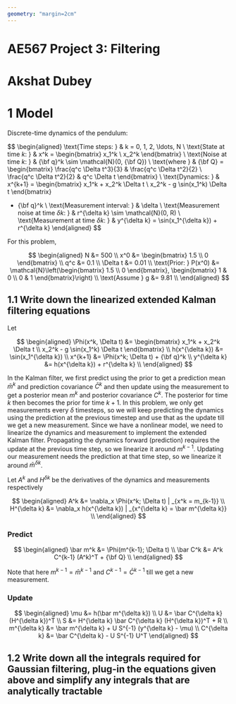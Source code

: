 ```yaml
---
geometry: "margin=2cm"
---
```


# AE567 Project 3: Filtering

# Akshat Dubey

# 1 Model

Discrete-time dynamics of the pendulum:

$$
\begin{aligned}
\text{Time steps: } & k = 0, 1, 2, \ldots, N \\
\text{State at time $k$: } & x^k = \begin{bmatrix} x_1^k \\ x_2^k \end{bmatrix} \\
\text{Noise at time $k$: } & {\bf q}^k \sim \mathcal{N}(0, {\bf Q}) \\
\text{where } & {\bf Q} = \begin{bmatrix}
\frac{q^c \Delta t^3}{3} & \frac{q^c \Delta t^2}{2} \\
\frac{q^c \Delta t^2}{2} & q^c \Delta t
\end{bmatrix} \\
\text{Dynamics: } & x^{k+1} =
\begin{bmatrix}
x_1^k + x_2^k \Delta t \\
x_2^k - g \sin(x_1^k) \Delta t
\end{bmatrix}
+ {\bf q}^k \\
\text{Measurement interval: } & \delta \\
\text{Measurement noise at time $\delta k$: } & r^{\delta k} \sim \mathcal{N}(0, R) \\
\text{Measurement at time $\delta k$: } & y^{\delta k} = \sin(x_1^{\delta k}) + r^{\delta k}
\end{aligned}
$$

For this problem,

$$
\begin{aligned}
N &= 500 \\
x^0 &= \begin{bmatrix} 1.5 \\ 0 \end{bmatrix} \\
q^c &= 0.1 \\
\Delta t &= 0.01 \\
\text{Prior: } P(x^0) &= \mathcal{N}\left(\begin{bmatrix} 1.5 \\ 0 \end{bmatrix}, \begin{bmatrix} 1 & 0 \\ 0 & 1 \end{bmatrix}\right) \\
\text{Assume } g &= 9.81 \\
\end{aligned}
$$

## 1.1 Write down the linearized extended Kalman filtering equations

Let

$$
\begin{aligned}
\Phi(x^k, \Delta t) &= \begin{bmatrix}
x_1^k + x_2^k \Delta t \\
x_2^k - g \sin(x_1^k) \Delta t
\end{bmatrix} \\
h(x^{\delta k}) &= \sin(x_1^{\delta k}) \\
x^{k+1} &= \Phi(x^k; \Delta t) + {\bf q}^k \\
y^{\delta k} &= h(x^{\delta k}) + r^{\delta k} \\
\end{aligned}
$$

In the Kalman filter, we first predict using the prior to get a prediction mean $\bar m^k$ and prediction covariance $\bar C^k$ and then update using the measurement to get a posterior mean $m^k$ and posterior covariance $C^k$. The posterior for time $k$ then becomes the prior for time $k+1$. In this problem, we only get measurements every $\delta$ timesteps, so we will keep predicting the dynamics using the prediction at the previous timestep and use that as the update till we get a new measurement. Since we have a nonlinear model, we need to linearize the dynamics and measurement to implement the extended Kalman filter. Propagating the dynamics forward (prediction) requires the update at the previous time step, so we linearize it around $m^{k-1}$. Updating our measurement needs the prediction at that time step, so we linearize it around $\bar m^{\delta k}$.

Let $A^k$ and $H^{\delta k}$ be the derivatives of the dynamics and measurements respectively

$$
\begin{aligned}
A^k &= \nabla_x \Phi(x^k; \Delta t) | _{x^k = m_{k-1}} \\
H^{\delta k} &= \nabla_x h(x^{\delta k}) | _{x^{\delta k} = \bar m^{\delta k}} \\
\end{aligned}
$$

### Predict

$$
\begin{aligned}
\bar m^k &= \Phi(m^{k-1}; \Delta t) \\
\bar C^k &= A^k C^{k-1} (A^k)^T + {\bf Q} \\
\end{aligned}
$$

Note that here $m^{k-1} = \bar m^{k-1}$ and $C^{k-1} = \bar C^{k-1}$ till we get a new measurement.

### Update

$$
\begin{aligned}
\mu &= h(\bar m^{\delta k}) \\
U &= \bar C^{\delta k} (H^{\delta k})^T \\
S &= H^{\delta k} \bar C^{\delta k} (H^{\delta k})^T + R \\
m^{\delta k} &= \bar m^{\delta k} + U S^{-1} (y^{\delta k} - \mu) \\
C^{\delta k} &= \bar C^{\delta k} - U S^{-1} U^T
\end{aligned}
$$

## 1.2 Write down all the integrals required for Gaussian filtering, plug-in the equations given above and simplify any integrals that are analytically tractable
